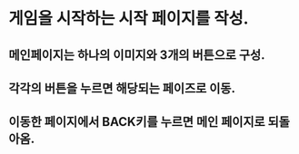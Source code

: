 # 게임을 시작하는 시작 페이지를 작성.
## 메인페이지는 하나의 이미지와 3개의 버튼으로 구성.
## 각각의 버튼을 누르면 해당되는 페이즈로 이동.
## 이동한 페이지에서 BACK키를 누르면 메인 페이지로 되돌아옴.

##
